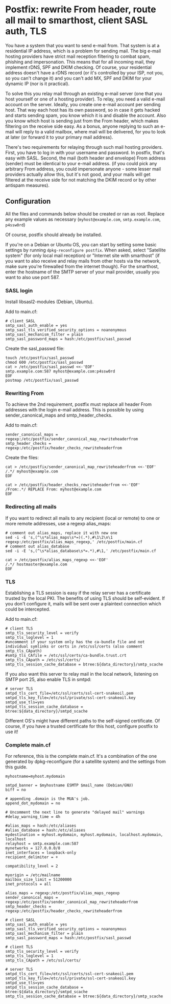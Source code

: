 # Postfix: rewrite From header, route all mail to smarthost, client SASL auth, TLS

You have a system that you want to send e-mail from. That system is at a residential IP address, which is a problem for sending mail.
The big e-mail hosting providers have strict mail reception filtering to combat spam, phishing and impersonation. This means that for all incoming mail, they implement rDNS, SPF and DKIM checking.
Of course, your residential address doesn't have a rDNS record (or it's controlled by your ISP, not you, so you can't change it) and you can't add MX, SPF and DKIM for your dynamic IP (nor is it practical).

To solve this you relay mail through an existing e-mail server (one that you host yourself or one of a hosting provider). To relay, you need a valid e-mail account on the server. Ideally, you create one e-mail account per sending host. That way each host has its own password, so in case it gets hacked and starts sending spam, you know which it is and disable the account. Also you know which host is sending just from the From header, which makes filtering on the receive side easy. As a bonus, anyone replying to such an e-mail will reply to a valid mailbox, where mail will be delivered, for you to look at later (or forward it to your primary mail address).

There's two requirements for relaying through such mail hosting providers.
First, you have to log in with your username and password. In postfix, that's easy with SASL.
Second, the mail (both header and envelope) From address (sender) must be identical to your e-mail address. (if you could pick any arbitrary From address, you could impersonate anyone - some lesser mail providers actually allow this, but it's not good, and your mails will get filtered at the receive side for not matching the DKIM record or by other antispam measures).

## Configuration
All the files and commands below should be created or ran as root. Replace any example values as necessary (`myhost@example.com`, `smtp.example.com`, `p4ssw0rd`)

Of course, postfix should already be installed.

If you're on a Debian or Ubuntu OS, you can start by setting some basic settings by running `dpkg-reconfigure postfix`.
When asked, select "Satellite system" (for only local mail reception) or "Internet site with smarthost" (if you want to also receive and relay mails from other hosts via the network, make sure you're firewalled from the internet though).
For the smarthost, enter the hostname of the SMTP server of your mail provider, usually you want to also use port 587.

### SASL login
Install libsasl2-modules (Debian, Ubuntu).

Add to main.cf:
```
# client SASL
smtp_sasl_auth_enable = yes
smtp_sasl_tls_verified_security_options = noanonymous
smtp_sasl_mechanism_filter = plain
smtp_sasl_password_maps = hash:/etc/postfix/sasl_passwd
```

Create the sasl_passwd file:
```
touch /etc/postfix/sasl_passwd
chmod 600 /etc/postfix/sasl_passwd
cat > /etc/postfix/sasl_passwd <<-'EOF'
smtp.example.com:587 myhost@example.com:p4ssw0rd
EOF
postmap /etc/postfix/sasl_passwd
```

### Rewriting From
To achieve the 2nd requirement, postfix must replace all header From addresses with the login e-mail address.
This is possible by using sender_canonical_maps and smtp_header_checks.

Add to main.cf:
```
sender_canonical_maps = regexp:/etc/postfix/sender_canonical_map_rewriteheaderfrom
smtp_header_checks = regexp:/etc/postfix/header_checks_rewriteheaderfrom
```

Create the files:
```
cat > /etc/postfix/sender_canonical_map_rewriteheaderfrom <<-'EOF'
/.*/ myhost@example.com
EOF

cat > /etc/postfix/header_checks_rewriteheaderfrom <<-'EOF'
/From:.*/ REPLACE From: myhost@example.com
EOF
```

### Redirecting all mails
If you want to redirect all mails to any recipient (local or remote) to one or more remote addresses, use a regexp alias_maps:

```
# comment out alias_maps, replace it with new one
sed -i -E 's,(^\s*alias_maps\s*=)(.*),#\1\2\n\1 regexp:/etc/postfix/alias_maps_regexp,' /etc/postfix/main.cf
# comment out alias_database
sed -i -E 's,(^\s*alias_database\s*=.*),#\1,' /etc/postfix/main.cf

cat > /etc/postfix/alias_maps_regexp <<-'EOF'
/.*/ hostmaster@example.com
EOF
```

### TLS
Establishing a TLS session is easy if the relay server has a certificate trusted by the local PKI.
The benefits of using TLS should be self-evident. If you don't configure it, mails will be sent over a plaintext connection which could be intercepted.

Add to main.cf:
```
# client TLS
smtp_tls_security_level = verify
smtp_tls_loglevel = 1
#uncomment if your system only has the ca-bundle file and not individual symlinks or certs in /etc/ssl/certs (also comment smtp_tls_CApath)
#smtp_tls_CAfile = /etc/ssl/certs/ca-bundle.trust.crt
smtp_tls_CApath = /etc/ssl/certs/
smtp_tls_session_cache_database = btree:${data_directory}/smtp_scache
```

If you also want this server to relay mail in the local network, listening on SMTP port 25, also enable TLS in smtpd:
```
# server TLS
smtpd_tls_cert_file=/etc/ssl/certs/ssl-cert-snakeoil.pem
smtpd_tls_key_file=/etc/ssl/private/ssl-cert-snakeoil.key
smtpd_use_tls=yes
smtpd_tls_session_cache_database = btree:${data_directory}/smtpd_scache
```
Different OS's might have different paths to the self-signed certificate. Of course, if you have a trusted certificate for this host, configure postfix to use it!

### Complete main.cf
For reference, this is the complete main.cf. It's a combination of the one generated by dpkg-reconfigure (for a satellite system) and the settings from this guide.

```
myhostname=myhost.mydomain

smtpd_banner = $myhostname ESMTP $mail_name (Debian/GNU)
biff = no

# appending .domain is the MUA's job.
append_dot_mydomain = no

# Uncomment the next line to generate "delayed mail" warnings
#delay_warning_time = 4h

#alias_maps = hash:/etc/aliases
#alias_database = hash:/etc/aliases
mydestination = myhost.mydomain, myhost.mydomain, localhost.mydomain, localhost
relayhost = smtp.example.com:587
mynetworks = 127.0.0.0/8
inet_interfaces = loopback-only
recipient_delimiter = +

compatibility_level = 2

myorigin = /etc/mailname
mailbox_size_limit = 51200000
inet_protocols = all

alias_maps = regexp:/etc/postfix/alias_maps_regexp
sender_canonical_maps = regexp:/etc/postfix/sender_canonical_map_rewriteheaderfrom
smtp_header_checks = regexp:/etc/postfix/header_checks_rewriteheaderfrom

# client SASL
smtp_sasl_auth_enable = yes
smtp_sasl_tls_verified_security_options = noanonymous
smtp_sasl_mechanism_filter = plain
smtp_sasl_password_maps = hash:/etc/postfix/sasl_passwd

# client TLS
smtp_tls_security_level = verify
smtp_tls_loglevel = 1
smtp_tls_CApath = /etc/ssl/certs/

# server TLS
smtpd_tls_cert_file=/etc/ssl/certs/ssl-cert-snakeoil.pem
smtpd_tls_key_file=/etc/ssl/private/ssl-cert-snakeoil.key
smtpd_use_tls=yes
smtpd_tls_session_cache_database = btree:${data_directory}/smtpd_scache
smtp_tls_session_cache_database = btree:${data_directory}/smtp_scache
```
